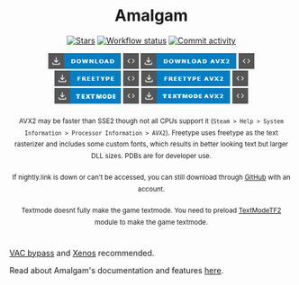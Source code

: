 <div align="center">

  # Amalgam

  [![Stars](https://img.shields.io/github/stars/TheGameEnhancer2004/Amalgam-v2?style=for-the-badge&color=white&logo=github)](/../../stargazers)
  [![Workflow status](https://img.shields.io/github/actions/workflow/status/TheGameEnhancer2004/Amalgam-v2/msbuild.yml?branch=master&style=for-the-badge)](/../../actions)
  [![Commit activity](https://img.shields.io/github/commit-activity/m/TheGameEnhancer2004/Amalgam-v2?style=for-the-badge)](/../../commits/)
  
  [![Download](.github/assets/download.png)](https://nightly.link/TheGameEnhancer2004/Amalgam-v2/workflows/msbuild/master/Amalgamx64Release.zip)
  [![PDB](.github/assets/pdb2.png)](https://nightly.link/TheGameEnhancer2004/Amalgam-v2/workflows/msbuild/master/Amalgamx64ReleasePDB.zip)
  [![Download AVX2](.github/assets/download_avx2.png)](https://nightly.link/TheGameEnhancer2004/Amalgam-v2/workflows/msbuild/master/Amalgamx64ReleaseAVX2.zip)
  [![PDB AVX2](.github/assets/pdb2.png)](https://nightly.link/TheGameEnhancer2004/Amalgam-v2/workflows/msbuild/master/Amalgamx64ReleaseAVX2PDB.zip)
  <br>
  [![Freetype](.github/assets/freetype.png)](https://nightly.link/TheGameEnhancer2004/Amalgam-v2/workflows/msbuild/master/Amalgamx64ReleaseFreetype.zip)
  [![PDB Freetype](.github/assets/pdb2.png)](https://nightly.link/TheGameEnhancer2004/Amalgam-v2/workflows/msbuild/master/Amalgamx64ReleaseFreetypePDB.zip)
  [![Freetype AVX2](.github/assets/freetype_avx2.png)](https://nightly.link/TheGameEnhancer2004/Amalgam-v2/workflows/msbuild/master/Amalgamx64ReleaseFreetypeAVX2.zip)
  [![PDB Freetype AVX2](.github/assets/pdb2.png)](https://nightly.link/TheGameEnhancer2004/Amalgam-v2/workflows/msbuild/master/Amalgamx64ReleaseFreetypeAVX2PDB.zip)
  <br>
  [![Textmode](.github/assets/textmode.png)](https://nightly.link/TheGameEnhancer2004/Amalgam-v2/workflows/msbuild/master/Amalgamx64ReleaseTextmode.zip)
  [![PDB Textmode](.github/assets/pdb2.png)](https://nightly.link/TheGameEnhancer2004/Amalgam-v2/workflows/msbuild/master/Amalgamx64ReleaseTextmodePDB.zip)
  [![Textmode AVX2](.github/assets/textmode_avx2.png)](https://nightly.link/TheGameEnhancer2004/Amalgam-v2/workflows/msbuild/master/Amalgamx64ReleaseTextmodeAVX2.zip)
  [![PDB Textmode AVX2](.github/assets/pdb2.png)](https://nightly.link/TheGameEnhancer2004/Amalgam-v2/workflows/msbuild/master/Amalgamx64ReleaseTextmodeAVX2PDB.zip)
  
  <sub>AVX2 may be faster than SSE2 though not all CPUs support it (`Steam > Help > System Information > Processor Information > AVX2`). Freetype uses freetype as the text rasterizer and includes some custom fonts, which results in better looking text but larger DLL sizes. PDBs are for developer use. </sub>
  <br><br>
  <sub>If nightly.link is down or can't be accessed, you can still download through [GitHub](https://github.com/TheGameEnhancer2004/Amalgam-v2/actions) with an account. </sub>
  <br><br>
  <sub>Textmode doesnt fully make the game textmode. You need to preload [TextModeTF2](https://github.com/TheGameEnhancer2004/TextmodeTF2) module to make the game textmode.

</div>

#

[VAC bypass](https://github.com/danielkrupinski/VAC-Bypass-Loader) and [Xenos](https://github.com/DarthTon/Xenos/releases) recommended. 

Read about Amalgam's documentation and features [here](https://github.com/rei-2/Amalgam/wiki). 
